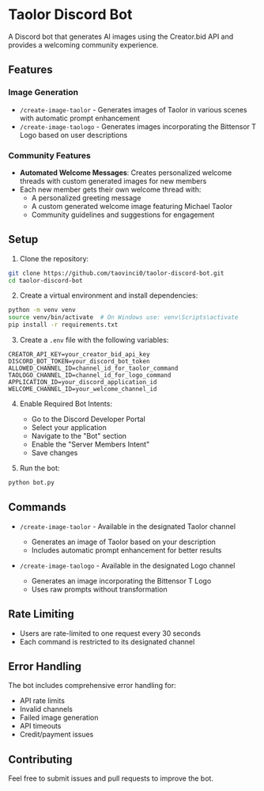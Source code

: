 # Taolor Discord Bot

A Discord bot that generates AI images using the Creator.bid API and provides a welcoming community experience.

## Features

### Image Generation
- `/create-image-taolor` - Generates images of Taolor in various scenes with automatic prompt enhancement
- `/create-image-taologo` - Generates images incorporating the Bittensor T Logo based on user descriptions

### Community Features
- **Automated Welcome Messages**: Creates personalized welcome threads with custom generated images for new members
- Each new member gets their own welcome thread with:
  - A personalized greeting message
  - A custom generated welcome image featuring Michael Taolor
  - Community guidelines and suggestions for engagement

## Setup

1. Clone the repository:
```bash
git clone https://github.com/taovinci0/taolor-discord-bot.git
cd taolor-discord-bot
```

2. Create a virtual environment and install dependencies:
```bash
python -m venv venv
source venv/bin/activate  # On Windows use: venv\Scripts\activate
pip install -r requirements.txt
```

3. Create a `.env` file with the following variables:
```
CREATOR_API_KEY=your_creator_bid_api_key
DISCORD_BOT_TOKEN=your_discord_bot_token
ALLOWED_CHANNEL_ID=channel_id_for_taolor_command
TAOLOGO_CHANNEL_ID=channel_id_for_logo_command
APPLICATION_ID=your_discord_application_id
WELCOME_CHANNEL_ID=your_welcome_channel_id
```

4. Enable Required Bot Intents:
   - Go to the Discord Developer Portal
   - Select your application
   - Navigate to the "Bot" section
   - Enable the "Server Members Intent"
   - Save changes

5. Run the bot:
```bash
python bot.py
```

## Commands

- `/create-image-taolor` - Available in the designated Taolor channel
  - Generates an image of Taolor based on your description
  - Includes automatic prompt enhancement for better results

- `/create-image-taologo` - Available in the designated Logo channel
  - Generates an image incorporating the Bittensor T Logo
  - Uses raw prompts without transformation

## Rate Limiting

- Users are rate-limited to one request every 30 seconds
- Each command is restricted to its designated channel

## Error Handling

The bot includes comprehensive error handling for:
- API rate limits
- Invalid channels
- Failed image generation
- API timeouts
- Credit/payment issues

## Contributing

Feel free to submit issues and pull requests to improve the bot. 